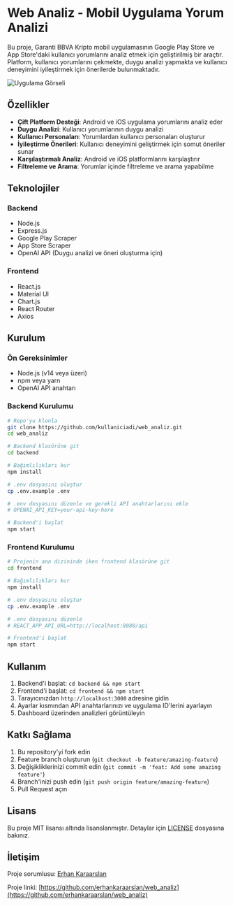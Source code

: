 # Web Analiz - Mobil Uygulama Yorum Analizi

Bu proje, Garanti BBVA Kripto mobil uygulamasının Google Play Store ve App Store'daki kullanıcı yorumlarını analiz etmek için geliştirilmiş bir araçtır. Platform, kullanıcı yorumlarını çekmekte, duygu analizi yapmakta ve kullanıcı deneyimini iyileştirmek için önerilerde bulunmaktadır.

![Uygulama Görseli](./screenshot.png)

## Özellikler

- **Çift Platform Desteği**: Android ve iOS uygulama yorumlarını analiz eder
- **Duygu Analizi**: Kullanıcı yorumlarının duygu analizi
- **Kullanıcı Personaları**: Yorumlardan kullanıcı personaları oluşturur
- **İyileştirme Önerileri**: Kullanıcı deneyimini geliştirmek için somut öneriler sunar
- **Karşılaştırmalı Analiz**: Android ve iOS platformlarını karşılaştırır
- **Filtreleme ve Arama**: Yorumlar içinde filtreleme ve arama yapabilme

## Teknolojiler

### Backend
- Node.js
- Express.js
- Google Play Scraper
- App Store Scraper
- OpenAI API (Duygu analizi ve öneri oluşturma için)

### Frontend
- React.js
- Material UI
- Chart.js
- React Router
- Axios

## Kurulum

### Ön Gereksinimler
- Node.js (v14 veya üzeri)
- npm veya yarn
- OpenAI API anahtarı

### Backend Kurulumu

```bash
# Repo'yu klonla
git clone https://github.com/kullaniciadi/web_analiz.git
cd web_analiz

# Backend klasörüne git
cd backend

# Bağımlılıkları kur
npm install

# .env dosyasını oluştur
cp .env.example .env

# .env dosyasını düzenle ve gerekli API anahtarlarını ekle
# OPENAI_API_KEY=your-api-key-here

# Backend'i başlat
npm start
```

### Frontend Kurulumu

```bash
# Projenin ana dizininde iken frontend klasörüne git
cd frontend

# Bağımlılıkları kur
npm install

# .env dosyasını oluştur
cp .env.example .env

# .env dosyasını düzenle
# REACT_APP_API_URL=http://localhost:8080/api

# Frontend'i başlat
npm start
```

## Kullanım

1. Backend'i başlat: `cd backend && npm start`
2. Frontend'i başlat: `cd frontend && npm start`
3. Tarayıcınızdan `http://localhost:3000` adresine gidin
4. Ayarlar kısmından API anahtarlarınızı ve uygulama ID'lerini ayarlayın
5. Dashboard üzerinden analizleri görüntüleyin

## Katkı Sağlama

1. Bu repository'yi fork edin
2. Feature branch oluşturun (`git checkout -b feature/amazing-feature`)
3. Değişikliklerinizi commit edin (`git commit -m 'feat: Add some amazing feature'`)
4. Branch'inizi push edin (`git push origin feature/amazing-feature`)
5. Pull Request açın

## Lisans

Bu proje MIT lisansı altında lisanslanmıştır. Detaylar için [LICENSE](LICENSE) dosyasına bakınız.

## İletişim

Proje sorumlusu: [Erhan Karaarslan](mailto:erhannkaraarslan@gmail.com)

Proje linki: [https://github.com/erhankaraarslan/web_analiz](https://github.com/erhankaraarslan/web_analiz)

